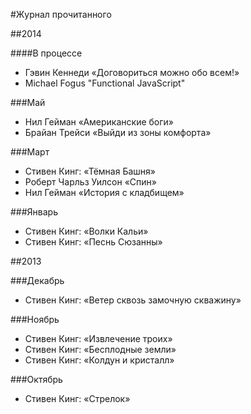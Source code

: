 #Журнал прочитанного

##2014

####В процессе
  * Гэвин Кеннеди «Договориться можно обо всем!»
  * Michael Fogus "Functional JavaScript"

###Май
  * Нил Гейман «Американские боги»
  * Брайан Трейси «Выйди из зоны комфорта»

###Март
  * Стивен Кинг: «Тёмная Башня»
  * Роберт Чарльз Уилсон «Спин»
  * Нил Гейман «История с кладбищем»

###Январь
  * Стивен Кинг: «Волки Кальи»
  * Стивен Кинг: «Песнь Сюзанны»

##2013

###Декабрь
  * Стивен Кинг: «Ветер сквозь замочную скважину»

###Ноябрь
  * Стивен Кинг: «Извлечение троих»
  * Стивен Кинг: «Бесплодные земли»
  * Стивен Кинг: «Колдун и кристалл»

###Октябрь
  * Стивен Кинг: «Стрелок»
